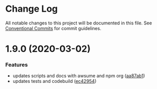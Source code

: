 # Change Log

All notable changes to this project will be documented in this file.
See [Conventional Commits](https://conventionalcommits.org) for commit guidelines.

# 1.9.0 (2020-03-02)


### Features

* updates scripts and docs with awsume and npm org ([aa87ab1](https://github.com/NewEraCodeRepo/nec-cdk-components/commit/aa87ab1d6da201479c4161efdc6ac3f98115126d))
* updates tests and codebuild ([ec42954](https://github.com/NewEraCodeRepo/nec-cdk-components/commit/ec429540c32942c6546b4c7b489533ee48973835))
